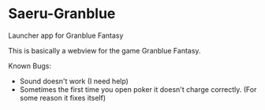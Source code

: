 # Saeru-Granblue
Launcher app for Granblue Fantasy

This is basically a webview for the game Granblue Fantasy.

Known Bugs:
- Sound doesn't work (I need help)
- Sometimes the first time you open poker it doesn't charge correctly. (For some reason it fixes itself)
